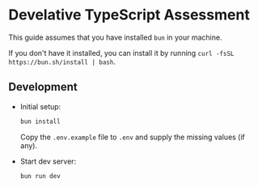 # Develative TypeScript Assessment

This guide assumes that you have installed `bun` in your machine.

If you don't have it installed, you can install it by running
`curl -fsSL https://bun.sh/install | bash`.

## Development

- Initial setup:

  ```sh
  bun install
  ```

  Copy the `.env.example` file to `.env` and supply the missing values (if any).

- Start dev server:

  ```sh
  bun run dev
  ```
